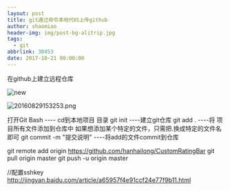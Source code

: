 ```yaml
---
layout: post
title: git通过命令本地代码上传github
author: shaomiao
header-img: img/post-bg-alitrip.jpg
tags:
  - git
abbrlink: 30453
date: 2017-10-21 00:00:00
---
```

在github上建立远程仓库


![new](http://upload-images.jianshu.io/upload_images/2590671-3c5e7b7fdca9a1b4.png?imageMogr2/auto-orient/strip%7CimageView2/2/w/1240)

![20160829153253.png](http://upload-images.jianshu.io/upload_images/2590671-d16f18097e411c50.png?imageMogr2/auto-orient/strip%7CimageView2/2/w/1240)



打开Git Bash  ---- cd到本地项目 目录 
git init  ----建立git仓库
git add . ----将 项目所有文件添加到仓库中  如果想添加某个特定的文件，只需把.换成特定的文件名即可
git commit -m "提交说明" ----将add的文件commit到仓库


git remote add origin https://github.com/hanhailong/CustomRatingBar
git pull origin master
git push -u origin master

//配置sshkey
http://jingyan.baidu.com/article/a65957f4e91ccf24e77f9b11.html

